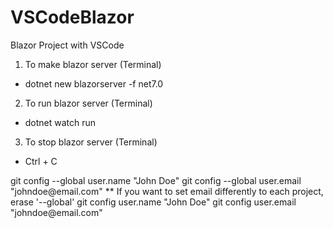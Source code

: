 # VSCodeBlazor
Blazor Project with VSCode

1. To make blazor server (Terminal)
- dotnet new blazorserver -f net7.0

2. To run blazor server (Terminal)
- dotnet watch run

3. To stop blazor server (Terminal)
- Ctrl + C

<Git email setting>
git config --global user.name "John Doe"
git config --global user.email "johndoe@email.com"
** If you want to set email differently to each project, erase '--global'
git config user.name "John Doe"
git config user.email "johndoe@email.com"